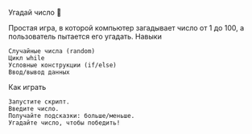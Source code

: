 Угадай число 🎯

Простая игра, в которой компьютер загадывает число от 1 до 100, а пользователь пытается его угадать.
Навыки

    Случайные числа (random)
    Цикл while
    Условные конструкции (if/else)
    Ввод/вывод данных

Как играть

    Запустите скрипт.
    Введите число.
    Получайте подсказки: больше/меньше.
    Угадайте число, чтобы победить!
